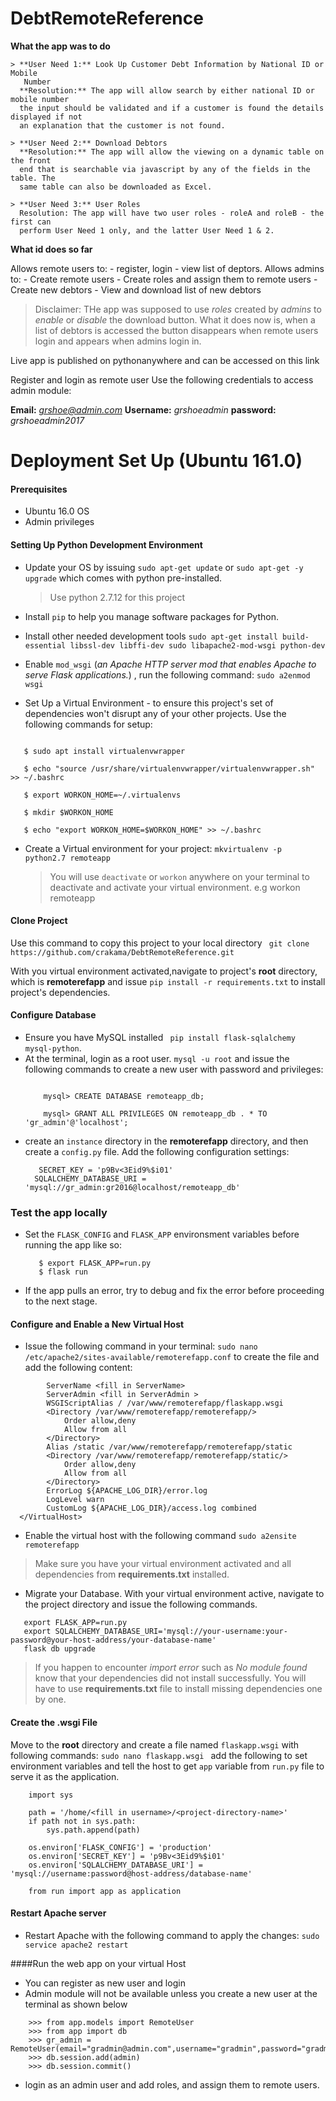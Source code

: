 # DebtRemoteReference

**What the app was to do**

    > **User Need 1:​** Look Up Customer Debt Information by National ID or Mobile
       Number
      **Resolution:**​ The app will allow search by either national ID or mobile number
      the input should be validated and if a customer is found the details displayed if not
      an explanation that the customer is not found.

    > **User Need 2:**​ Download Debtors
      **Resolution:​** The app will allow the viewing on a dynamic table on the front
      end that is searchable via javascript by any of the fields in the table. The
      same table can also be downloaded as Excel.

    > **User Need 3:​** User Roles
      Resolution:​ The app will have two user roles - roleA and roleB - the first can
      perform User Need 1 only, and the latter User Need 1 & 2.

**What id does so far**

Allows remote users to:
                  - register, login
                  - view list of deptors.
Allows admins to:
                  - Create remote users
                  - Create roles and assign them to remote users
                  - Create new debtors
                  - View  and download list of new debtors

>Disclaimer: THe app was supposed to use *roles* created by *admins* to *enable* or *disable* the download
button. What it does now is, when a list of debtors is accessed the button disappears when remote users login and appears when admins login in.


Live app is published on pythonanywhere and can be accessed on this link

Register and login as remote user
Use the following credentials to access admin module:

  **Email:** *grshoe@admin.com*
  **Username:** *grshoeadmin*
  **password:** *grshoeadmin2017*

Deployment Set Up (Ubuntu 161.0)
===============================

#### Prerequisites

  - Ubuntu 16.0 OS
  - Admin privileges

#### Setting Up Python Development Environment

  * Update your OS by issuing `sudo apt-get update` or `sudo apt-get -y upgrade` which comes with python pre-installed.
    > Use python 2.7.12 for this project

  * Install `pip` to help you manage software packages for Python.
  * Install other needed development tools `sudo apt-get install build-essential libssl-dev libffi-dev sudo libapache2-mod-wsgi python-dev`
  * Enable `mod_wsgi` (*an Apache HTTP server mod that enables Apache to serve Flask applications.*) , run the following command: `sudo a2enmod wsgi`
  * Set Up a Virtual Environment - to ensure this project's set of dependencies won't disrupt any of your other projects. Use the following commands for setup:
  ```$ sudo apt-get install virtualenv

     $ sudo apt install virtualenvwrapper

     $ echo "source /usr/share/virtualenvwrapper/virtualenvwrapper.sh" >> ~/.bashrc

     $ export WORKON_HOME=~/.virtualenvs

     $ mkdir $WORKON_HOME

     $ echo "export WORKON_HOME=$WORKON_HOME" >> ~/.bashrc
  ```
  * Create a Virtual environment for your project:
    `mkvirtualenv -p python2.7 remoteapp`
    > You will use `deactivate` or `workon` anywhere on your terminal to deactivate and activate your virtual environment. e.g workon remoteapp

#### Clone Project

Use this command to copy this project to your local directory ` git clone https://github.com/crakama/DebtRemoteReference.git`

With you virtual environment activated,navigate to project's **root** directory, which is **remoterefapp** and issue `pip install -r requirements.txt`
to install project's dependencies.

#### Configure Database

* Ensure you have MySQL installed ` pip install flask-sqlalchemy mysql-python`.
* At the terminal, login as a root user. `mysql -u root` and issue the following commands to create a new user with password and privileges:
  ``` mysql> CREATE USER 'gr_admin'@'localhost' IDENTIFIED BY 'gr2017';

      mysql> CREATE DATABASE remoteapp_db;

      mysql> GRANT ALL PRIVILEGES ON remoteapp_db . * TO 'gr_admin'@'localhost';

  ```
* create an `instance` directory in the **remoterefapp** directory, and then create a `config.py` file. Add the following configuration settings:
  ```# instance/config.py
     SECRET_KEY = 'p9Bv<3Eid9%$i01'
    SQLALCHEMY_DATABASE_URI = 'mysql://gr_admin:gr2016@localhost/remoteapp_db'
  ```
### Test the app  locally

* Set the `FLASK_CONFIG` and `FLASK_APP` environsment variables before running the app like so:
   ```$ export FLASK_CONFIG=development
      $ export FLASK_APP=run.py
      $ flask run
   ```
* If the app pulls an error, try to debug and fix the error before proceeding to the next stage.

#### Configure and Enable a New Virtual Host
* Issue the following command in your terminal: `sudo nano /etc/apache2/sites-available/remoterefapp.conf`
to create the file and add the following content:
```<VirtualHost *:80>
		ServerName <fill in ServerName>
		ServerAdmin <fill in ServerAdmin >
		WSGIScriptAlias / /var/www/remoterefapp/flaskapp.wsgi
		<Directory /var/www/remoterefapp/remoterefapp/>
			Order allow,deny
			Allow from all
		</Directory>
		Alias /static /var/www/remoterefapp/remoterefapp/static
		<Directory /var/www/remoterefapp/remoterefapp/static/>
			Order allow,deny
			Allow from all
		</Directory>
		ErrorLog ${APACHE_LOG_DIR}/error.log
		LogLevel warn
		CustomLog ${APACHE_LOG_DIR}/access.log combined
  </VirtualHost>
```
* Enable the virtual host with the following command `sudo a2ensite remoterefapp`

> Make sure you have your virtual environment activated and all dependencies from
**requirements.txt** installed.

* Migrate your Database. With your virtual environment active, navigate to the project directory
and issue the following commands.
```export FLASK_CONFIG=production
   export FLASK_APP=run.py
   export SQLALCHEMY_DATABASE_URI='mysql://your-username:your-password@your-host-address/your-database-name'
   flask db upgrade
```
>If you happen to encounter *import error* such as *No module found* know that your dependencies
did not install successfully. You will have to use **requirements.txt** file to install missing dependencies one by one.


#### Create the .wsgi File

Move to the **root** directory and create a file named `flaskapp.wsgi` with following commands:
`sudo nano flaskapp.wsgi ` add the following to set environment variables and tell the host to get `app` variable from `run.py` file to serve it as the application.

``` import os
    import sys

    path = '/home/<fill in username>/<project-directory-name>'
    if path not in sys.path:
        sys.path.append(path)

    os.environ['FLASK_CONFIG'] = 'production'
    os.environ['SECRET_KEY'] = 'p9Bv<3Eid9%$i01'
    os.environ['SQLALCHEMY_DATABASE_URI'] = 'mysql://username:password@host-address/database-name'

    from run import app as application
```
#### Restart Apache server

* Restart Apache with the following command to apply the changes:
`sudo service apache2 restart`

####Run the web app on your virtual Host

* You can register as new user and login
* Admin module will not be available unless you create a new user at the terminal as shown below
```$ flask shell
    >>> from app.models import RemoteUser
    >>> from app import db
    >>> gr_admin = RemoteUser(email="gradmin@admin.com",username="gradmin",password="gradmin2017",is_admin=True)
    >>> db.session.add(admin)
    >>> db.session.commit()
```
* login as an admin user and add roles, and assign them to remote users.
